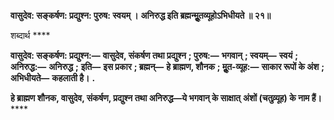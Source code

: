 **वासुदेव: सङ्कर्षण: प्रद्युश्न: पुरुष: स्वयम् ।** **अनिरुद्ध इति ब्रह्मन्मूॢतव्यूहोऽभिधीयते ॥ २१॥** 

शब्दार्थ **** 

**वासुदेव: सङ्कर्षण: प्रद्युश्न:—** **वासुदेव, संकर्षण तथा प्रद्युश्न** **; पुरुष:—** **भगवान्** **; स्वयम्—** **स्वयं** **; अनिरुद्ध:—** **अनिरुद्ध** **;** **इति—** **इस प्रकार** **; ब्रह्मन्—** **हे ब्राह्मण, शौनक** **; मूॢत-व्यूह:—** **साकार रूपों के अंश** **; अभिधीयते—** **कहलाती है।** **.** 

**हे ब्राह्मण शौनक, वासुदेव, संकर्षण, प्रद्युश्न तथा अनिरुद्ध—ये भगवान् के साक्षात्** **अंशों (चतुव्र्यूह) के नाम हैं।** **** 